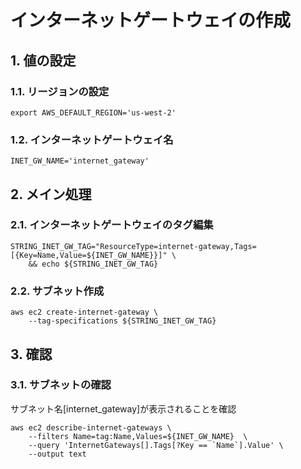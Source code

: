 <!-- omit in toc -->
# インターネットゲートウェイの作成

## 1. 値の設定

### 1.1. リージョンの設定

    export AWS_DEFAULT_REGION='us-west-2'

### 1.2. インターネットゲートウェイ名

    INET_GW_NAME='internet_gateway'

## 2. メイン処理

### 2.1. インターネットゲートウェイのタグ編集

    STRING_INET_GW_TAG="ResourceType=internet-gateway,Tags=[{Key=Name,Value=${INET_GW_NAME}}]" \
        && echo ${STRING_INET_GW_TAG}

### 2.2. サブネット作成

    aws ec2 create-internet-gateway \
        --tag-specifications ${STRING_INET_GW_TAG}

## 3. 確認

### 3.1. サブネットの確認

サブネット名[internet_gateway]が表示されることを確認

    aws ec2 describe-internet-gateways \
        --filters Name=tag:Name,Values=${INET_GW_NAME}  \
        --query 'InternetGateways[].Tags[?Key == `Name`].Value' \
        --output text
